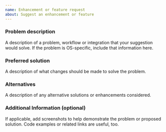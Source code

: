 ```yaml
---
name: Enhancement or feature request
about: Suggest an enhancement or feature
---
```


### Problem description

A description of a problem, workflow or integration that your suggestion would solve.
If the problem is OS-specific, include that information here.

### Preferred solution

A description of what changes should be made to solve the problem.

### Alternatives

A description of any alternative solutions or enhancements considered.

### Additional Information (optional)

If applicable, add screenshots to help demonstrate the problem or proposed solution.
Code examples or related links are useful, too.
